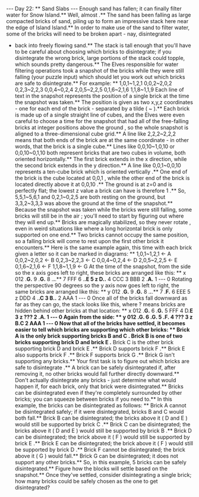 --- Day 22: ** Sand Slabs ---
Enough sand has fallen; it can finally filter water for Snow Island.**
Well,
almost
.**
The sand has been falling as large compacted
bricks
of sand, piling up to form an impressive stack here near the edge of Island Island.** In order to make use of the sand to filter water, some of the bricks will need to be broken apart - nay,
disintegrated
- back into freely flowing sand.**
The stack is tall enough that you'll have to be careful about choosing which bricks to disintegrate; if you disintegrate the wrong brick, large portions of the stack could topple, which sounds pretty dangerous.**
The Elves responsible for water filtering operations took a
snapshot of the bricks while they were still falling
(your puzzle input) which should let you work out which bricks are safe to disintegrate.** For example: **
1,0,1~1,2,1
0,0,2~2,0,2
0,2,3~2,2,3
0,0,4~0,2,4
2,0,5~2,2,5
0,1,6~2,1,6
1,1,8~1,1,9
Each line of text in the snapshot represents the position of a single brick at the time the snapshot was taken.** The position is given as two
x,y,z
coordinates - one for each end of the brick - separated by a tilde (
~
).** Each brick is made up of a single straight line of cubes, and the Elves were even careful to choose a time for the snapshot that had all of the free-falling bricks at
integer positions above the ground
, so the whole snapshot is aligned to a three-dimensional cube grid.**
A line like
2,2,2~2,2,2
means that both ends of the brick are at the same coordinate - in other words, that the brick is a single cube.**
Lines like
0,0,10~1,0,10
or
0,0,10~0,1,10
both represent bricks that are
two cubes
in volume, both oriented horizontally.** The first brick extends in the
x
direction, while the second brick extends in the
y
direction.**
A line like
0,0,1~0,0,10
represents a
ten-cube brick
which is oriented
vertically
.** One end of the brick is the cube located at
0,0,1
, while the other end of the brick is located directly above it at
0,0,10
.**
The ground is at
z=0
and is perfectly flat; the lowest
z
value a brick can have is therefore
1
.** So,
5,5,1~5,6,1
and
0,2,1~0,2,5
are both resting on the ground, but
3,3,2~3,3,3
was above the ground at the time of the snapshot.**
Because the snapshot was taken while the bricks were still falling, some bricks will
still be in the air
; you'll need to start by figuring out where they will end up.** Bricks are magically stabilized, so they
never rotate
, even in weird situations like where a long horizontal brick is only supported on one end.** Two bricks cannot occupy the same position, so a falling brick will come to rest upon the first other brick it encounters.**
Here is the same example again, this time with each brick given a letter so it can be marked in diagrams: **
1,0,1~1,2,1   <- A
0,0,2~2,0,2   <- B
0,2,3~2,2,3   <- C
0,0,4~0,2,4   <- D
2,0,5~2,2,5   <- E
0,1,6~2,1,6   <- F
1,1,8~1,1,9   <- G
At the time of the snapshot, from the side so the
x
axis goes left to right, these bricks are arranged like this: **
x
012
.**G.** 9
.**G.** 8
.**.**.** 7
FFF 6
.**.**E 5 z
D.**.** 4
CCC 3
BBB 2
.**A.** 1
--- 0
Rotating the perspective 90 degrees so the
y
axis now goes left to right, the same bricks are arranged like this: **
y
012
.**G.** 9
.**G.** 8
.**.**.** 7
.**F.** 6
EEE 5 z
DDD 4
.**.**C 3
B.**.** 2
AAA 1
--- 0
Once all of the bricks fall downward as far as they can go, the stack looks like this, where
?
means bricks are hidden behind other bricks at that location: **
x
012
.**G.** 6
.**G.** 5
FFF 4
D.**E 3 z
??? 2
.**A.** 1
--- 0
Again from the side: **
y
012
.**G.** 6
.**G.** 5
.**F.** 4
??? 3 z
B.**C 2
AAA 1
--- 0
Now that all of the bricks have settled, it becomes easier to tell which bricks are supporting which other bricks: **
Brick
A
is the only brick supporting bricks
B
and
C
.**
Brick
B
is one of two bricks supporting brick
D
and brick
E
.**
Brick
C
is the other brick supporting brick
D
and brick
E
.**
Brick
D
supports brick
F
.**
Brick
E
also supports brick
F
.**
Brick
F
supports brick
G
.**
Brick
G
isn't supporting any bricks.**
Your first task is to figure out
which bricks are safe to disintegrate
.** A brick can be safely disintegrated if, after removing it,
no other bricks
would fall further directly downward.** Don't actually disintegrate any bricks - just determine what would happen if, for each brick, only that brick were disintegrated.** Bricks can be disintegrated even if they're completely surrounded by other bricks; you can squeeze between bricks if you need to.**
In this example, the bricks can be disintegrated as follows: **
Brick
A
cannot be disintegrated safely; if it were disintegrated, bricks
B
and
C
would both fall.**
Brick
B
can
be disintegrated; the bricks above it (
D
and
E
) would still be supported by brick
C
.**
Brick
C
can
be disintegrated; the bricks above it (
D
and
E
) would still be supported by brick
B
.**
Brick
D
can
be disintegrated; the brick above it (
F
) would still be supported by brick
E
.**
Brick
E
can
be disintegrated; the brick above it (
F
) would still be supported by brick
D
.**
Brick
F
cannot be disintegrated; the brick above it (
G
) would fall.**
Brick
G
can
be disintegrated; it does not support any other bricks.**
So, in this example,
5
bricks can be safely disintegrated.**
Figure how the blocks will settle based on the snapshot.** Once they've settled, consider disintegrating a single brick;
how many bricks could be safely chosen as the one to get disintegrated?
